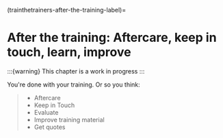 (trainthetrainers-after-the-training-label)=

# After the training: Aftercare, keep in touch, learn, improve

:::{warning}
This chapter is a work in progress
:::

You're done with your training. Or so you think:

> - Aftercare
> - Keep in Touch
> - Evaluate
> - Improve training material
> - Get quotes
